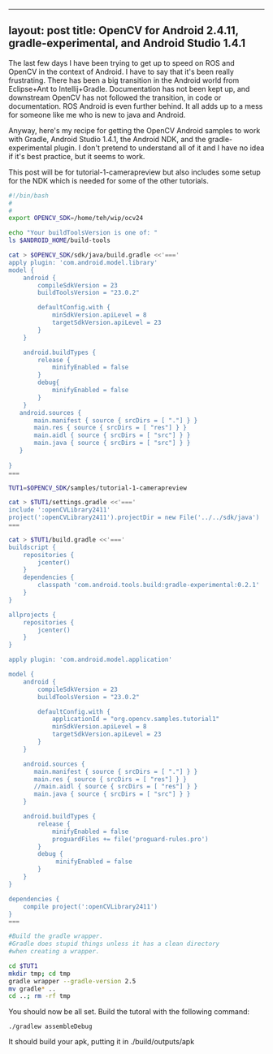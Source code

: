 
---
layout: post
title: OpenCV for Android 2.4.11, gradle-experimental, and Android Studio 1.4.1
---

The last few days I have been trying to get up to speed on ROS and OpenCV in the context
of Android. I have to say that it's been really frustrating. There has been a big
transition in the Android world from Eclipse+Ant to Intellij+Gradle. Documentation has
not been kept up, and downstream OpenCV has not followed the transition, in code or documentation. ROS Android is even further behind. It all adds up to a mess for someone like
me who is new to java and Android. 

Anyway, here's my recipe for getting the OpenCV Android samples to work with Gradle, Android Studio 1.4.1, the Android NDK, and the gradle-experimental plugin. I don't pretend to understand all of it and I have no idea if it's best practice, but it seems to work. 

This post will be for tutorial-1-camerapreview but also includes some setup for the NDK which is needed for some of the other tutorials.

```bash
#!/bin/bash
#
#
export OPENCV_SDK=/home/teh/wip/ocv24

echo "Your buildToolsVersion is one of: "
ls $ANDROID_HOME/build-tools

cat > $OPENCV_SDK/sdk/java/build.gradle <<'==='
apply plugin: 'com.android.model.library'
model {
    android {
        compileSdkVersion = 23
        buildToolsVersion = "23.0.2"

        defaultConfig.with {
            minSdkVersion.apiLevel = 8
            targetSdkVersion.apiLevel = 23
        }
    }

    android.buildTypes {
        release {
            minifyEnabled = false
        }
        debug{
            minifyEnabled = false
        }
    }
   android.sources {
       main.manifest { source { srcDirs = [ "."] } } 
       main.res { source { srcDirs = [ "res"] } } 
       main.aidl { source { srcDirs = [ "src"] } } 
       main.java { source { srcDirs = [ "src"] } } 
   }
 
}
===

TUT1=$OPENCV_SDK/samples/tutorial-1-camerapreview

cat > $TUT1/settings.gradle <<'==='
include ':openCVLibrary2411'
project(':openCVLibrary2411').projectDir = new File('../../sdk/java')
===

cat > $TUT1/build.gradle <<'==='
buildscript {
    repositories {
        jcenter()
    }
    dependencies {
        classpath 'com.android.tools.build:gradle-experimental:0.2.1'
    }
}

allprojects {
    repositories {
        jcenter()
    }
}

apply plugin: 'com.android.model.application'

model {
    android {
        compileSdkVersion = 23
        buildToolsVersion = "23.0.2"

        defaultConfig.with {
            applicationId = "org.opencv.samples.tutorial1"
            minSdkVersion.apiLevel = 8
            targetSdkVersion.apiLevel = 23
        }
    }

    android.sources {
       main.manifest { source { srcDirs = [ "."] } }
       main.res { source { srcDirs = [ "res"] } }   
       //main.aidl { source { srcDirs = [ "res"] } }   
       main.java { source { srcDirs = [ "src"] } }
    } 

    android.buildTypes {
        release {
            minifyEnabled = false
            proguardFiles += file('proguard-rules.pro')
        }
        debug {
             minifyEnabled = false
        }
    }
}

dependencies {
    compile project(':openCVLibrary2411')
}
===

#Build the gradle wrapper. 
#Gradle does stupid things unless it has a clean directory
#when creating a wrapper.

cd $TUT1
mkdir tmp; cd tmp
gradle wrapper --gradle-version 2.5
mv gradle* ..
cd ..; rm -rf tmp

```

You should now be all set. Build the tutoral with the following command:

```shell
./gradlew assembleDebug
```

It should build your apk, putting it in ./build/outputs/apk



